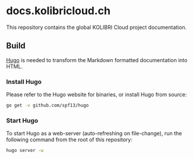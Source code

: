 # docs.kolibricloud.ch

This repository contains the global KOLIBRI Cloud project documentation.

## Build

[Hugo](http://gohugo.io/) is needed to transform the Markdown formatted
documentation into HTML.

### Install Hugo

Please refer to the Hugo website for binaries, or install Hugo from source:

```bash
go get -v github.com/spf13/hugo
```

### Start Hugo

To start Hugo as a web-server (auto-refreshing on file-change), run the
following command from the root of this repository:

```bash
hugo server -w
```